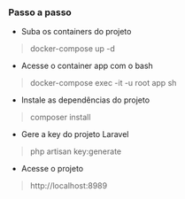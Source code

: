 ### Passo a passo

* Suba os containers do projeto
> docker-compose up -d


* Acesse o container app com o bash
> docker-compose exec -it -u root app sh


* Instale as dependências do projeto
> composer install


* Gere a key do projeto Laravel
> php artisan key:generate


* Acesse o projeto
> http://localhost:8989
